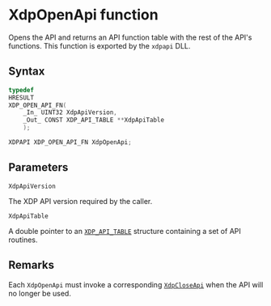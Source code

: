 # XdpOpenApi function

Opens the API and returns an API function table with the rest of the API's
functions. This function is exported by the `xdpapi` DLL.

## Syntax

```C
typedef
HRESULT
XDP_OPEN_API_FN(
    _In_ UINT32 XdpApiVersion,
    _Out_ CONST XDP_API_TABLE **XdpApiTable
    );

XDPAPI XDP_OPEN_API_FN XdpOpenApi;
```

## Parameters

`XdpApiVersion`

The XDP API version required by the caller.

`XdpApiTable`

A double pointer to an [`XDP_API_TABLE`](XDP_API_TABLE.md) structure containing a set of API routines.

## Remarks

Each `XdpOpenApi` must invoke a corresponding [`XdpCloseApi`](XdpCloseApi.md) when the API will no longer be used.
